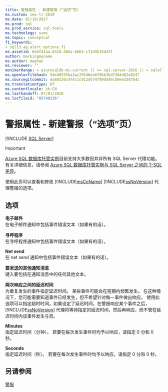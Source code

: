 ```yaml
---
title: 警报属性 - 新建警报（“选项”页）
ms.custom: seo-lt-2019
ms.date: 01/19/2017
ms.prod: sql
ms.prod_service: sql-tools
ms.technology: ssms
ms.topic: conceptual
f1_keywords:
- sql13.ag.alert.options.f1
ms.assetid: 6e4f41aa-832d-46ba-b6b5-cf1d3b15d33f
author: markingmyname
ms.author: maghan
ms.reviewer: ''
monikerRange: = azuresqldb-mi-current || >= sql-server-2016 || = sqlallproducts-allversions
ms.openlocfilehash: 5de48555ba3ac29546ee6f96b3bd7384d62e8247
ms.sourcegitcommit: da88320c474c1c9124574f90d549c50ee3387b4c
ms.translationtype: HT
ms.contentlocale: zh-CN
ms.lasthandoff: 07/01/2020
ms.locfileid: "85749236"
---
```

# <a name="alert-properties---new-alert-options-page"></a>警报属性 - 新建警报（“选项”页）
 [!INCLUDE [SQL Server](../../includes/applies-to-version/sqlserver.md)]

> [!IMPORTANT]  
> [Azure SQL 数据库托管实例](https://docs.microsoft.com/azure/sql-database/sql-database-managed-instance)目前支持大多数但并非所有 SQL Server 代理功能。 有关详细信息，请参阅 [Azure SQL 数据库托管实例与 SQL Server 之间的 T-SQL 差异](https://docs.microsoft.com/azure/sql-database/sql-database-managed-instance-transact-sql-information#sql-server-agent)。

使用此页可以查看和修改 [!INCLUDE[msCoName](../../includes/msconame_md.md)] [!INCLUDE[ssNoVersion](../../includes/ssnoversion-md.md)] 代理警报的选项。  

## <a name="options"></a>选项  
**电子邮件**  
在电子邮件通知中包括事件错误文本（如果有的话）。  
  
**寻呼程序**  
在寻呼程序通知中包括事件错误文本（如果有的话）。  
  
**Net send**  
在 net send 通知中包括事件错误文本（如果有的话）。  
  
**要发送的其他通知消息**  
键入要包括在通知消息中的任何其他文本。  
  
**两次响应之间的延迟时间**  
为重复发生的事件指定延迟时间。 某些事件可能会在短期内频繁发生。 在这种情况下，您可能需要知道事件已经发生，但不希望针对每一事件做出响应。 使用此选项可以指定超时时间。如果设定了延迟时间，在警报响应某个事件之后， [!INCLUDE[ssNoVersion](../../includes/ssnoversion-md.md)] 代理将等待指定的延迟时间，然后再响应，而不管在延迟时间内该事件发生与否。  
  
**Minutes**  
指定延迟时间（分钟）。 若要在每次发生事件时均予以响应，请指定 0 分和 0 秒。  
  
**Seconds**  
指定延迟时间（秒）。 若要在每次发生事件时均予以响应，请指定 0 分和 0 秒。  
  
## <a name="see-also"></a>另请参阅  
[警报](../../ssms/agent/alerts.md)  
  
